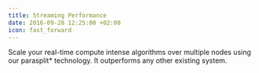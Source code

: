 ```yaml
---
title: Streaming Performance
date: 2016-09-28 12:25:00 +02:00
icon: fast_forward
---
```


Scale your real-time compute intense algorithms over multiple nodes using our parasplit* technology. It outperforms any other existing system.
